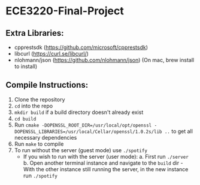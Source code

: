 # ECE3220-Final-Project
## Extra Libraries:
- cpprestsdk (https://github.com/microsoft/cpprestsdk)
- libcurl (https://curl.se/libcurl/)
- nlohmann/json (https://github.com/nlohmann/json)
(On mac, brew install to install)

## Compile Instructions:
1) Clone the repository
2) `cd` into the repo
3) `mkdir build` if a build directory doesn't already exist
4) `cd build`
5) Run `cmake -DOPENSSL_ROOT_DIR=/usr/local/opt/openssl -DOPENSSL_LIBRARIES=/usr/local/Cellar/openssl/1.0.2s/lib ..` to get all necessary dependencies
6) Run `make` to compile
7) To run without the server (guest mode) use `./spotify`
   - If you wish to run with the server (user mode): 
      a. First run `./server`
      b. Open another terminal instance and navigate to the `build` dir 
         - With the other instance still running the server, in the new instance run `./spotify`

